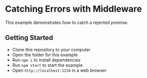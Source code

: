 # Catching Errors with Middleware

This example demonstrates how to catch a rejected promise.

## Getting Started

- Clone this repository to your computer
- Open the folder for this example
- Run `npm i` to install dependencies
- Run `npm start` to start the example
- Open `http://localhost:1234` in a web browser
